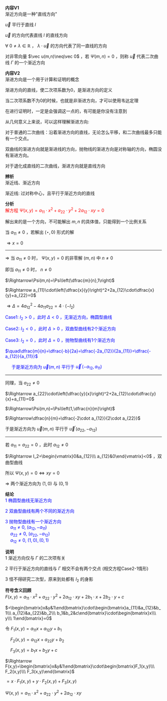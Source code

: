 **内容V1**  
渐近方向是一种"直线方向"  
  
$\vec u$ 平行于直线 $l$  
  
$\vec u$ 的方向代表直线 $l$ 的直线方向  
  
$\forall\ 0\neq\lambda\in\mathbb R$ ， $\lambda\cdot\vec u$ 的方向代表了同一直线的方向  
  
对非零向量 $\vec u(m,n)\neq\vec 0$ ，若 $\Psi(m,n)=0$ ，则称 $\vec u$ 代表二次曲线 $\Gamma$ 的一个渐近方向  
  
**内容V2**  
渐进方向是一个用于计算和证明的概念  
  
渐进方向的直线，使二次项系数为0，是渐进方向的定义  
  
当二次项系数不为0的时候，也就是非渐进方向，才可以使用韦达定理  
  
在进行证明时，一定是会强调这一点的，有可能是你没有注意到  
  
从几何意义上来说，可以这样理解渐进方向:  
  
对于普通的二次曲线：沿着渐进方向的直线，无论怎么平移，和二次曲线最多只能有一个交点。  
  
双曲线的渐进方向就是渐进线的方向，抛物线的渐进方向是对称轴的方向，椭圆没有渐进方向。  
  
对于退化成直线的二次曲线，渐进方向就是直线方向  
  
**辨析**  
渐近线、渐近方向  
  
渐近线: 过对称中心，且平行于渐近方向的直线  
  
**分析**  
<font color=red>解方程 $\Psi(x,y)=a_{11}\cdot x^2+a_{22}\cdot y^2+2a_{12}\cdot xy=0$</font>  
  
解出来的是一个方向，不可能解出 $m,n$ 的具体值，只能得到一个比例关系  
  
当 $a_{11}\neq0$ ，若解出 $(\star,0)$ 形式的解  
  
$\Rightarrow x=0$  
  
---  
  
$\Rightarrow$ 当 $a_{11}\neq0$ 时， $\Psi(x,y)=0$ 的非零解 $(m,n)$ 中 $n\neq0$  
  
即当 $a_{11}\neq0$ 时， $n\neq0$  
  
$\Rightarrow\Psi(m,n)=\Psi\left(\dfrac{m}{n},1\right)$  
  
$\Rightarrow a_{11}\cdot\left(\dfrac{x}{y}\right)^2+2a_{12}\cdot\dfrac{x}{y}+a_{22}=0$  
  
$\Rightarrow\Delta=4a_{12}^2-4a_{11}a_{22}=4\cdot(-I_2)$  
  
<font color=blue>Case1: $I_2>0$ ，此时 $\Delta<0$ ，无渐近方向，椭圆型曲线</font>  
  
<font color=blue>Case2: $I_2<0$ ，此时 $\Delta>0$ ，双曲型曲线有2个渐近方向</font>  
  
<font color=blue>Case3: $I_2=0$ ，此时 $\Delta=0$ ，抛物型曲线有1个渐近方向</font>  
  
<font color=blue>$\quad\dfrac{m}{n}=\dfrac{-b}{2a}=\dfrac{-2a_{12}}{2a_{11}}=\dfrac{-a_{12}}{a_{11}}$</font>  
  
<font color=blue>$\quad$ 于是渐近方向为 $\vec u(m,n)$ 平行于 $\vec u^\prime(-a_{12},a_{11})$</font>  
  
---  
  
同理，当 $a_{22}\neq0$  
  
$\Rightarrow a_{22}\cdot\left(\dfrac{y}{x}\right)^2+2a_{12}\cdot\dfrac{y}{x}+a_{11}=0$  
  
$\Rightarrow\Psi(m,n)=\Psi\left(1,\dfrac{n}{m}\right)$  
  
$\Rightarrow\dfrac{n}{m}=\dfrac{-2\cdot a_{12}}{2\cdot a_{22}}$  
  
于是渐近方向为 $\vec u(m,n)$ 平行于 $\vec u^\prime(a_{22},-a_{12})$  
  
---  
  
若 $a_{11}=a_{22}=0$ ，此时 $a_{12}\neq0$  
  
$\Rightarrow I_2=\begin{vmatrix}0&a_{12}\\\ a_{12}&0\end{vmatrix}<0$ ，双曲型曲线  
  
所以 $\Psi(x,y)=0\Leftrightarrow xy=0$  
  
$\Rightarrow$ 两个渐近方向为 $(1,0)$ 与 $(0,1)$  
  
**结论**  
<font color=blue>1 椭圆型曲线无渐近方向</font>  
  
<font color=blue>2 双曲型曲线有两个不同的渐近方向</font>  
  
<font color=blue>3 抛物型曲线有一个渐近方向</font>  
<font color=blue>$\quad a_{11}\neq0,\ (a_{12},-a_{11})$</font>  
<font color=blue>$\quad a_{22}\neq0,\ (a_{22},-a_{12})$</font>  
<font color=blue>$\quad a_{12}\neq0,\ (1,0),(0,1)$</font>  
  
**说明**  
1 渐近方向仅与 $\Gamma$ 的二次项有关  
  
2 平行于渐近方向的直线与 $\Gamma$ 相交不会有两个交点 (相交方程Case2-1情形)  
  
3 怪不得研究二次型，原来到处都有 $I_2$ 的身影  
  
**符号含义回顾**  
$F(x,y)=a_{11}\cdot x^2+a_{22}\cdot y^2+2a_{12}\cdot xy+2b_1\cdot x+2b_2\cdot y+c$  
  
$=\begin{bmatrix}x&y&1\end{bmatrix}\cdot\begin{bmatrix}a_{11}&a_{12}&b_1\\\ a_{12}&a_{22}&b_2\\\ b_1&b_2&c\end{bmatrix}\cdot\begin{bmatrix}x\\\ y\\\ 1\end{bmatrix}=0$  
  
令 $F_1(x,y)=a_{11}x+a_{12}y+b_1$  
  
$\quad F_2(x,y)=a_{12}x+a_{22}y+b_2$  
  
$\quad F_3(x,y)=b_1x+b_2y+c$  
  
$\Rightarrow F(x,y)=\begin{bmatrix}x&y&1\end{bmatrix}\cdot\begin{bmatrix}F_1(x,y)\\\ F_2(x,y)\\\ F_3(x,y)\end{bmatrix}$  
  
$=x\cdot F_1(x,y)+y\cdot F_2(x,y)+F_3(x,y)$  
  
$\Psi(x,y)=a_{11}\cdot x^2+a_{22}\cdot y^2+2a_{12}\cdot xy$  
